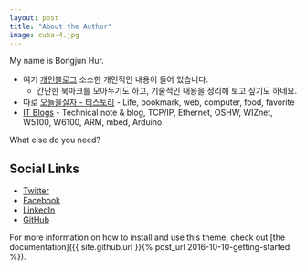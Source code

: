 ```yaml
---
layout: post
title: "About the Author"
image: cuba-4.jpg
---
```

My name is Bongjun Hur.

- 여기 [개인블로그](https://devbj.com) 소소한 개인적인 내용이 들어 있습니다.
    - 간단한 북마크를 모아두기도 하고, 기술적인 내용을 정리해 보고 싶기도 하네요.
- 따로 [오늘을살자 - 티스토리](https://ts.devbj.com) - Life, bookmark, web, computer, food, favorite
- [IT Blogs](https://it.devbj.com) - Technical note &amp; blog, TCP/IP, Ethernet, OSHW, WIZnet, W5100, W6100, ARM, mbed, Arduino

What else do you need?
## Social Links
- [Twitter](https://twitter.com/BongjunHur)
- [Facebook](https://www.facebook.com/bongjun.hur)
- [LinkedIn](https://www.linkedin.com/in/bjnhur/)
- [GitHub](https://github.com/bjnhur)

For more information on how to install and use this theme, check out [the documentation]({{ site.github.url }}{% post_url 2016-10-10-getting-started %}).
